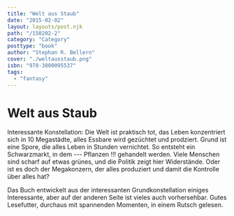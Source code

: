 ```yaml
---
title: "Welt aus Staub"
date: "2015-02-02"
layout: layouts/post.njk
path: "/150202-2"
category: "Category"
posttype: "book"
author: "Stephan R. Bellern"
cover: "./weltausstaub.png"
isbn: "978-3800095537"
tags:
  - "fantasy"
---
```

# Welt aus Staub

Interessante Konstellation: Die Welt ist praktisch tot, das Leben konzentriert sich in 10 Megastädte, alles
Essbare wird gezüchtet und prodziert. Grund ist eine Spore, die alles Leben in Stunden vernichtet. So entsteht
ein Schwarzmarkt, in dem --- Pflanzen !!! gehandelt werden. Viele Menschen sind scharf auf etwas grünes,
und die Politik zeigt hier Widerstände. Oder ist es doch der Megakonzern, der alles produziert und damit die
Kontrolle über alles hat?

Das Buch entwickelt aus der interessanten Grundkonstellation einiges Interessante, aber auf der anderen Seite
ist vieles auch vorhersehbar. Gutes Lesefutter, durchaus mit spannenden Momenten, in einem Rutsch gelesen.
